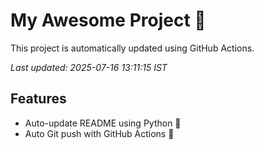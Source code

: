 # My Awesome Project 🚀

This project is automatically updated using GitHub Actions.

_Last updated: 2025-07-16 13:11:15 IST_

## Features
- Auto-update README using Python 🐍
- Auto Git push with GitHub Actions 🤖
